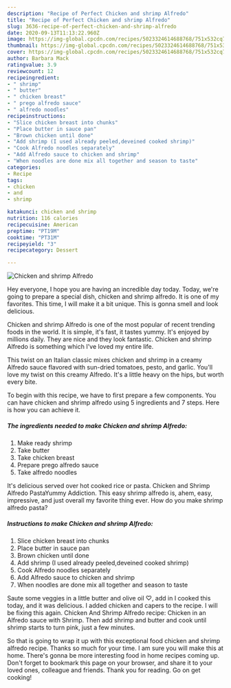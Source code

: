 ```yaml
---
description: "Recipe of Perfect Chicken and shrimp Alfredo"
title: "Recipe of Perfect Chicken and shrimp Alfredo"
slug: 3636-recipe-of-perfect-chicken-and-shrimp-alfredo
date: 2020-09-13T11:13:22.960Z
image: https://img-global.cpcdn.com/recipes/5023324614688768/751x532cq70/chicken-and-shrimp-alfredo-recipe-main-photo.jpg
thumbnail: https://img-global.cpcdn.com/recipes/5023324614688768/751x532cq70/chicken-and-shrimp-alfredo-recipe-main-photo.jpg
cover: https://img-global.cpcdn.com/recipes/5023324614688768/751x532cq70/chicken-and-shrimp-alfredo-recipe-main-photo.jpg
author: Barbara Mack
ratingvalue: 3.9
reviewcount: 12
recipeingredient:
- " shrimp"
- " butter"
- " chicken breast"
- " prego alfredo sauce"
- " alfredo noodles"
recipeinstructions:
- "Slice chicken breast into chunks"
- "Place butter in sauce pan"
- "Brown chicken until done"
- "Add shrimp (I used already peeled,deveined cooked shrimp)"
- "Cook Alfredo noodles separately"
- "Add Alfredo sauce to chicken and shrimp"
- "When noodles are done mix all together and season to taste"
categories:
- Recipe
tags:
- chicken
- and
- shrimp

katakunci: chicken and shrimp 
nutrition: 116 calories
recipecuisine: American
preptime: "PT19M"
cooktime: "PT31M"
recipeyield: "3"
recipecategory: Dessert

---
```



![Chicken and shrimp Alfredo](https://img-global.cpcdn.com/recipes/5023324614688768/751x532cq70/chicken-and-shrimp-alfredo-recipe-main-photo.jpg)

Hey everyone, I hope you are having an incredible day today. Today, we're going to prepare a special dish, chicken and shrimp alfredo. It is one of my favorites. This time, I will make it a bit unique. This is gonna smell and look delicious.

Chicken and shrimp Alfredo is one of the most popular of recent trending foods in the world. It is simple, it's fast, it tastes yummy. It's enjoyed by millions daily. They are nice and they look fantastic. Chicken and shrimp Alfredo is something which I've loved my entire life.

This twist on an Italian classic mixes chicken and shrimp in a creamy Alfredo sauce flavored with sun-dried tomatoes, pesto, and garlic. You&#39;ll love my twist on this creamy Alfredo. It&#39;s a little heavy on the hips, but worth every bite.


To begin with this recipe, we have to first prepare a few components. You can have chicken and shrimp alfredo using 5 ingredients and 7 steps. Here is how you can achieve it.

<!--inarticleads1-->

##### The ingredients needed to make Chicken and shrimp Alfredo:

1. Make ready  shrimp
1. Take  butter
1. Take  chicken breast
1. Prepare  prego alfredo sauce
1. Take  alfredo noodles


It&#39;s delicious served over hot cooked rice or pasta. Chicken and Shrimp Alfredo PastaYummy Addiction. This easy shrimp alfredo is, ahem, easy, impressive, and just overall my favorite thing ever. How do you make shrimp alfredo pasta? 

<!--inarticleads2-->

##### Instructions to make Chicken and shrimp Alfredo:

1. Slice chicken breast into chunks
1. Place butter in sauce pan
1. Brown chicken until done
1. Add shrimp (I used already peeled,deveined cooked shrimp)
1. Cook Alfredo noodles separately
1. Add Alfredo sauce to chicken and shrimp
1. When noodles are done mix all together and season to taste


Saute some veggies in a little butter and olive oil ♡, add in I cooked this today, and it was delicious. I added chicken and capers to the recipe. I will be fixing this again. Chicken And Shrimp Alfredo recipe: Chicken in an Alfredo sauce with Shrimp. Then add shrimp and butter and cook until shrimp starts to turn pink, just a few minutes. 

So that is going to wrap it up with this exceptional food chicken and shrimp alfredo recipe. Thanks so much for your time. I am sure you will make this at home. There's gonna be more interesting food in home recipes coming up. Don't forget to bookmark this page on your browser, and share it to your loved ones, colleague and friends. Thank you for reading. Go on get cooking!
